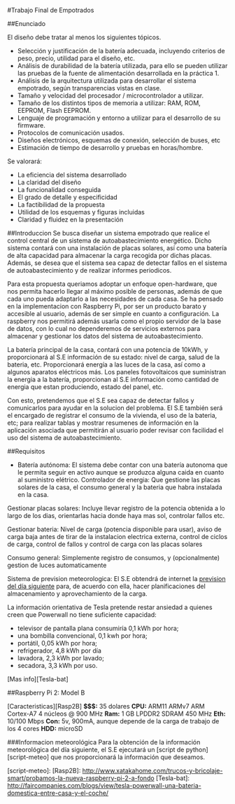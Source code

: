 #Trabajo Final de Empotrados

##Enunciado

El diseño debe tratar al menos los siguientes tópicos.

* Selección y justificación de la batería adecuada, incluyendo criterios de peso, precio, utilidad para el diseño, etc.
* Análisis de durabilidad de la batería utilizada, para ello se pueden utilizar las pruebas de la fuente de alimentación desarrollada en la práctica 1.
* Análisis de la arquitectura utilizada para desarrollar el sistema empotrado, según transparencias vistas en clase.
* Tamaño y velocidad del procesador / microcontrolador a utilizar.
* Tamaño de los distintos tipos de memoria a utilizar: RAM, ROM, EEPROM, Flash EEPROM.
* Lenguaje de programación y entorno a utilizar para el desarrollo de su firmware.
* Protocolos de comunicación usados.
* Diseños electrónicos, esquemas de conexión, selección de buses, etc
* Estimación de tiempo de desarrollo y pruebas en horas/hombre.

Se valorará:

* La eficiencia del sistema desarrollado
* La claridad del diseño
* La funcionalidad conseguida
* El grado de detalle y especificidad
* La factibilidad de la propuesta
* Utilidad de los esquemas y figuras incluidas
* Claridad y fluidez en la presentación

##Introduccion
Se busca diseñar un sistema empotrado que realice el control central de un sistema de autoabastecimiento energético. Dicho sistema contará con una instalación de placas solares, así como una batería de alta capacidad para almacenar la carga recogida por dichas placas. Además, se desea que el sistema sea capaz de detectar fallos en el sistema de autoabastecimiento y de realizar informes periodicos.

Para esta propuesta queriamos adoptar un enfoque open-hardware, que nos permita hacerlo llegar al máximo posible de personas, además de que cada uno pueda adaptarlo a las necesidades de cada casa. Se ha pensado en la implementacion con Raspberry Pi, por ser un producto barato y accesible al usuario, además de ser simple en cuanto a configuración. La raspberry nos permitirá además usarla como el propio servidor de la base de datos, con lo cual no dependeremos de servicios externos para almacenar y gestionar los datos del sistema de autoabastecimiento. 

La batería principal de la casa, contará con una potencia de 10kWh, y proporcionará al S.E información de su estado: nivel de carga, salud de la bateria, etc. Proporcionará energía a las luces de la casa, así como a algunos aparatos eléctricos más. 
Los paneles fotovoltaicos que suministran la energia a la batería, proporcionan al S.E información como cantidad de energia que estan produciendo, estado del panel, etc.

Con esto, pretendemos que el S.E sea capaz de detectar fallos y comunicarlos para ayudar en la solucion del problema. El S.E también será el encargado de registrar el consumo de la vivienda, el uso de la bateria, etc; para realizar tablas y mostrar resumenes de información en la aplicación asociada que permitirán al usuario poder revisar con facilidad el uso del sistema de autoabastecimiento.

##Requisitos
* Batería autónoma: El sistema debe contar con una batería autonoma que le permita seguir en activo aunque se produzca alguna caida en cuanto al suministro elétrico. 
Controlador de energia: Que gestione las placas solares de la casa, el consumo general y la bateria que habra instalada en la casa.

Gestionar placas solares: Incluye llevar registro de la potencia obtenida a lo largo de los dias, orientarlas hacia donde haya mas sol, controlar fallos etc.

Gestionar bateria: Nivel de carga (potencia disponible para usar), aviso de carga baja antes de tirar de la instalacion electrica externa, control de ciclos de carga, control de fallos y control de carga con las placas solares

Consumo general: Simplemente registro de consumos, y (opcionalmente) gestion de luces automaticamente

Sistema de prevision meteorologica: El S.E obtendrá de internet la [prevision del día siguiente][info-meteo] para, de acuerdo con ella, hacer planificaciones del almacenamiento y aprovechamiento de la carga.

La información orientativa de Tesla pretende restar ansiedad a quienes creen que Powerwall no tiene suficiente capacidad: 

* televisor de pantalla plana consumiría 0,1 kWh por hora;
* una bombilla convencional, 0,1 kwh por hora;
* portátil, 0,05 kWh por hora;
* refrigerador, 4,8 kWh por día
* lavadora, 2,3 kWh por lavado;
* secadora, 3,3 kWh por uso.

[Mas info][Tesla-bat]

##Raspberry Pi 2: Model B

[Caracteristicas][Rasp2B]
**$$$:** 35 dolares
**CPU:** ARM11 ARMv7 ARM Cortex-A7 4 núcleos @ 900 MHz 
**Ram:** 1 GB LPDDR2 SDRAM 450 MHz 
**Eth:** 10/100 Mbps 
**Con:** 5v, 900mA, aunque depende de la carga de trabajo de los 4 cores 
**HDD:** microSD

###Informacion meteorológica
Para la obtención de la información meteorológica del día siguiente, el S.E ejecutará un [script de python][script-meteo] que nos proporcionará la información que deseamos.

[info-meteo]: http://www.eltiempo.tv/Santa-Cruz-de-Tenerife/Santa-Cruz-de-Tenerife.html
[script-meteo]: 
[Rasp2B]: http://www.xatakahome.com/trucos-y-bricolaje-smart/probamos-la-nueva-raspberry-pi-2-a-fondo
[Tesla-bat]: http://faircompanies.com/blogs/view/tesla-powerwall-una-bateria-domestica-entre-casa-y-el-coche/